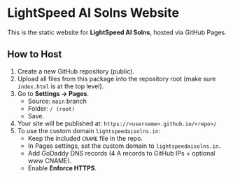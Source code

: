 # LightSpeed AI Solns Website

This is the static website for **LightSpeed AI Solns**, hosted via GitHub Pages.

## How to Host

1. Create a new GitHub repository (public).  
2. Upload all files from this package into the repository root (make sure `index.html` is at the top level).  
3. Go to **Settings → Pages**.  
   - Source: `main` branch  
   - Folder: `/ (root)`  
   - Save.  
4. Your site will be published at: `https://<username>.github.io/<repo>/`  
5. To use the custom domain `lightspeedaisolns.in`:  
   - Keep the included `CNAME` file in the repo.  
   - In Pages settings, set the custom domain to `lightspeedaisolns.in`.  
   - Add GoDaddy DNS records (4 A records to GitHub IPs + optional www CNAME).  
   - Enable **Enforce HTTPS**.  
